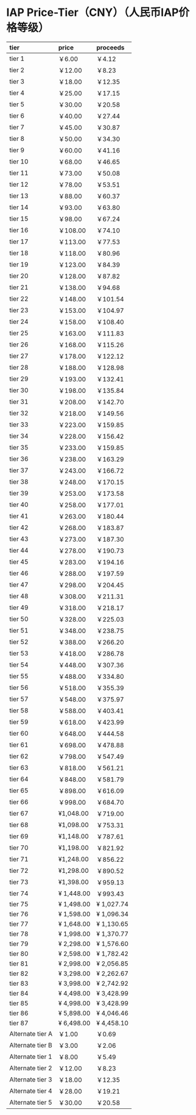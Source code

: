 # IAP Price-Tier（CNY）（人民币IAP价格等级）
|tier	|price 	|proceeds|
|:-|:-|:-|
|tier 1	|￥6.00	|￥4.12|
|tier 2	|￥12.00	|￥8.23|
|tier 3	|￥18.00	|￥12.35|
|tier 4	|￥25.00	|￥17.15|
|tier 5	|￥30.00	|￥20.58|
|tier 6	|￥40.00	|￥27.44|
|tier 7	|￥45.00	|￥30.87|
|tier 8	|￥50.00	|￥34.30|
|tier 9	|￥60.00	|￥41.16|
|tier 10	|￥68.00     |￥46.65|
|tier 11	|￥73.00     |￥50.08|
|tier 12	|￥78.00     |￥53.51|
|tier 13	|￥88.00     |￥60.37|
|tier 14	|￥93.00     |￥63.80|
|tier 15	|￥98.00     |￥67.24|
|tier 16	|￥108.00	|￥74.10|
|tier 17	|￥113.00	|￥77.53|
|tier 18	|￥118.00	|￥80.96|
|tier 19	|￥123.00	|￥84.39|
|tier 20	|￥128.00	|￥87.82|
|tier 21	|￥138.00	|￥94.68|
|tier 22	|￥148.00	|￥101.54|
|tier 23	|￥153.00	|￥104.97|
|tier 24	|￥158.00	|￥108.40|
|tier 25	|￥163.00	|￥111.83|
|tier 26	|￥168.00	|￥115.26|
|tier 27	|￥178.00	|￥122.12|
|tier 28	|￥188.00	|￥128.98|
|tier 29	|￥193.00	|￥132.41|
|tier 30	|￥198.00	|￥135.84|
|tier 31	|￥208.00	|￥142.70|
|tier 32	|￥218.00	|￥149.56|
|tier 33	|￥223.00	|￥159.85|
|tier 34	|￥228.00	|￥156.42|
|tier 35	|￥233.00	|￥159.85|
|tier 36	|￥238.00	|￥163.29|
|tier 37	|￥243.00	|￥166.72|
|tier 38	|￥248.00	|￥170.15|
|tier 39	|￥253.00	|￥173.58|
|tier 40	|￥258.00	|￥177.01|
|tier 41	|￥263.00	|￥180.44|
|tier 42	|￥268.00	|￥183.87|
|tier 43	|￥273.00	|￥187.30|
|tier 44	|￥278.00	|￥190.73|
|tier 45	|￥283.00	|￥194.16|
|tier 46	|￥288.00	|￥197.59|
|tier 47	|￥298.00	|￥204.45|
|tier 48	|￥308.00	|￥211.31|
|tier 49	|￥318.00	|￥218.17|
|tier 50	|￥328.00	|￥225.03|
|tier 51	|￥348.00	|￥238.75|
|tier 52	|￥388.00	|￥266.20|
|tier 53	|￥418.00	|￥286.78|
|tier 54	|￥448.00	|￥307.36|
|tier 55	|￥488.00	|￥334.80|
|tier 56	|￥518.00	|￥355.39|
|tier 57	|￥548.00	|￥375.97|
|tier 58	|￥588.00	|￥403.41|
|tier 59	|￥618.00	|￥423.99|
|tier 60	|￥648.00	|￥444.58|
|tier 61	|￥698.00	|￥478.88|
|tier 62	|￥798.00	|￥547.49|
|tier 63	|￥818.00	|￥561.21|
|tier 64	|￥848.00	|￥581.79|
|tier 65	|￥898.00	|￥616.09|
|tier 66	|￥998.00	|￥684.70|
|tier 67    |¥1,048.00	|￥719.00|
|tier 68	|¥1,098.00	|￥753.31|
|tier 69	|¥1,148.00	|￥787.61|
|tier 70	|¥1,198.00	|￥821.92|
|tier 71	|¥1,248.00	|￥856.22|
|tier 72	|¥1,298.00	|￥890.52|
|tier 73	|¥1,398.00	|￥959.13|
|tier 74	|¥ 1,448.00	|￥993.43|
|tier 75	|¥ 1,498.00	|¥ 1,027.74|
|tier 76	|¥ 1,598.00	|¥ 1,096.34|
|tier 77	|¥ 1,648.00	|¥ 1,130.65|
|tier 78	|¥ 1,998.00	|¥ 1,370.77|
|tier 79	|¥ 2,298.00	|¥ 1,576.60|
|tier 80	|¥ 2,598.00	|¥ 1,782.42|
|tier 81	|¥ 2,998.00	|¥ 2,056.85|
|tier 82	|¥ 3,298.00	|¥ 2,262.67|
|tier 83	|¥ 3,998.00	|¥ 2,742.92|
|tier 84	|¥ 4,498.00	|¥ 3,428.99|
|tier 85	|¥ 4,998.00	|¥ 3,428.99|
|tier 86	|¥ 5,898.00	|¥ 4,046.46|
|tier 87	|¥ 6,498.00	|¥ 4,458.10|
|Alternate tier A	|￥1.00	|￥0.69|
|Alternate tier B	|￥3.00	|￥2.06|
|Alternate tier 1	|￥8.00	|￥5.49|
|Alternate tier 2	|￥12.00	|￥8.23|
|Alternate tier 3	|￥18.00	|￥12.35|
|Alternate tier 4	|￥28.00	|￥19.21|
|Alternate tier 5	|￥30.00	|￥20.58|
